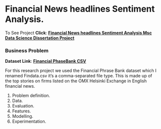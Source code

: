 # Financial News headlines Sentiment Analysis.
To See Project **Click**: [<b>Financial News headlines Sentiment Analysis Msc Data Science Dissertation Project</b>](https://github.com/BlessingNehohwa/Dissertation-NLP-Project/blob/main/Dissertation%20project%20Financial%20News%20sentiment%20analysis-checkpoint.ipynb)

### Business Problem

**Dataset Link**: [<b>Financial PhaseBank CSV</b>](https://github.com/BlessingNehohwa/Dissertation-NLP-Project/blob/main/Findata.csv)

For this research project we used the Financial Phrase Bank dataset which I renamed Findata.csv it’s a comma-separated file type. This is made up of the top stories on firms listed on the OMX Helsinki Exchange in English financial news. 

1. Problem definition.
2. Data.
3. Evaluation.
4. Features.
5. Modelling.
6. Experimentation.
